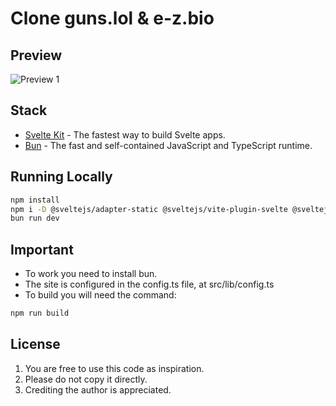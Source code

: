 # Clone guns.lol & e-z.bio

## Preview

![Preview 1](./static/preview.gif)

## Stack

- [Svelte Kit](https://svelte.dev/) - The fastest way to build Svelte apps.
- [Bun](https://bun.com/) - The fast and self-contained JavaScript and TypeScript runtime.

## Running Locally

```bash
npm install
npm i -D @sveltejs/adapter-static @sveltejs/vite-plugin-svelte @sveltejs/kit svelte vite
bun run dev
```

## Important

* To work you need to install bun.
* The site is configured in the config.ts file, at src/lib/config.ts
* To build you will need the command:
```bash
npm run build
```

## License

1. You are free to use this code as inspiration.
2. Please do not copy it directly.
3. Crediting the author is appreciated.
